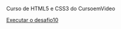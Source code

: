 Curso de HTML5 e CSS3 do CursoemVideo

<a href="https://rodrigoraizer.github.io/HTML-E-CSS/Desafios/desafio10/Refazendo/pagina01.html">Executar o desafio10</a>